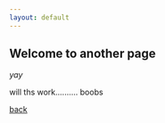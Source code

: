 ```yaml
---
layout: default
---
```


## Welcome to another page

_yay_


will ths work.......... boobs

[back](./)

